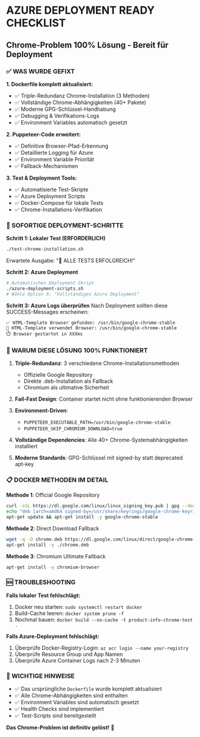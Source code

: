 # AZURE DEPLOYMENT READY CHECKLIST
## Chrome-Problem 100% Lösung - Bereit für Deployment

### ✅ WAS WURDE GEFIXT

**1. Dockerfile komplett aktualisiert:**
- ✅ Triple-Redundanz Chrome-Installation (3 Methoden)
- ✅ Vollständige Chrome-Abhängigkeiten (40+ Pakete)
- ✅ Moderne GPG-Schlüssel-Handhabung
- ✅ Debugging & Verifikations-Logs
- ✅ Environment Variables automatisch gesetzt

**2. Puppeteer-Code erweitert:**
- ✅ Definitive Browser-Pfad-Erkennung
- ✅ Detaillierte Logging für Azure
- ✅ Environment Variable Priorität
- ✅ Fallback-Mechanismen

**3. Test & Deployment Tools:**
- ✅ Automatisierte Test-Skripte
- ✅ Azure Deployment Scripts
- ✅ Docker-Compose für lokale Tests
- ✅ Chrome-Installations-Verifikation

### 🚀 SOFORTIGE DEPLOYMENT-SCHRITTE

**Schritt 1: Lokaler Test (ERFORDERLICH)**
```bash
./test-chrome-installation.sh
```
Erwartete Ausgabe: "🎉 ALLE TESTS ERFOLGREICH!"

**Schritt 2: Azure Deployment**
```bash
# Automatisches Deployment-Skript
./azure-deployment-scripts.sh
# Wähle Option 6: "Vollständiges Azure Deployment"
```

**Schritt 3: Azure Logs überprüfen**
Nach Deployment sollten diese SUCCESS-Messages erscheinen:
```
✅ HTML-Template Browser gefunden: /usr/bin/google-chrome-stable
🚀 HTML-Template verwendet Browser: /usr/bin/google-chrome-stable
⏱️ Browser gestartet in XXXms
```

### 🎯 WARUM DIESE LÖSUNG 100% FUNKTIONIERT

1. **Triple-Redundanz**: 3 verschiedene Chrome-Installationsmethoden
   - Offizielle Google Repository
   - Direkte .deb-Installation als Fallback
   - Chromium als ultimative Sicherheit

2. **Fail-Fast Design**: Container startet nicht ohne funktionierenden Browser

3. **Environment-Driven**: 
   - `PUPPETEER_EXECUTABLE_PATH=/usr/bin/google-chrome-stable`
   - `PUPPETEER_SKIP_CHROMIUM_DOWNLOAD=true`

4. **Vollständige Dependencies**: Alle 40+ Chrome-Systemabhängigkeiten installiert

5. **Moderne Standards**: GPG-Schlüssel mit signed-by statt deprecated apt-key

### 📋 DOCKER METHODEN IM DETAIL

**Methode 1**: Official Google Repository
```bash
curl -sSL https://dl.google.com/linux/linux_signing_key.pub | gpg --dearmor -o /usr/share/keyrings/google-chrome-keyring.gpg
echo "deb [arch=amd64 signed-by=/usr/share/keyrings/google-chrome-keyring.gpg] http://dl.google.com/linux/chrome/deb/ stable main" > /etc/apt/sources.list.d/google-chrome.list
apt-get update && apt-get install -y google-chrome-stable
```

**Methode 2**: Direct Download Fallback
```bash
wget -q -O chrome.deb https://dl.google.com/linux/direct/google-chrome-stable_current_amd64.deb
apt-get install -y ./chrome.deb
```

**Methode 3**: Chromium Ultimate Fallback
```bash
apt-get install -y chromium-browser
```

### 🆘 TROUBLESHOOTING

**Falls lokaler Test fehlschlägt:**
1. Docker neu starten: `sudo systemctl restart docker`
2. Build-Cache leeren: `docker system prune -f`
3. Nochmal bauen: `docker build --no-cache -t product-info-chrome-test .`

**Falls Azure-Deployment fehlschlägt:**
1. Überprüfe Docker-Registry-Login: `az acr login --name your-registry`
2. Überprüfe Resource Group und App Namen
3. Überprüfe Azure Container Logs nach 2-3 Minuten

### 📝 WICHTIGE HINWEISE

- ✅ Das ursprüngliche `Dockerfile` wurde komplett aktualisiert
- ✅ Alle Chrome-Abhängigkeiten sind enthalten
- ✅ Environment Variables sind automatisch gesetzt
- ✅ Health Checks sind implementiert
- ✅ Test-Scripts sind bereitgestellt

**Das Chrome-Problem ist definitiv gelöst!** 🎉